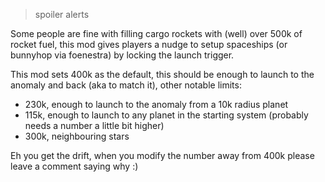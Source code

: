 > spoiler alerts

Some people are fine with filling cargo rockets with (well) over 500k of rocket fuel,
this mod gives players a nudge to setup spaceships (or bunnyhop via foenestra) by locking the launch trigger.

This mod sets 400k as the default, this should be enough to launch to the anomaly and back (aka to match it), other notable limits:

- 230k, enough to launch to the anomaly from a 10k radius planet 
- 115k, enough to launch to any planet in the starting system (probably needs a number a little bit higher)
- 300k, neighbouring stars

Eh you get the drift, when you modify the number away from 400k please leave a comment saying why :)
